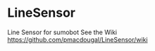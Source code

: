 # LineSensor
Line Sensor for sumobot
See the Wiki https://github.com/pmacdougal/LineSensor/wiki


  
